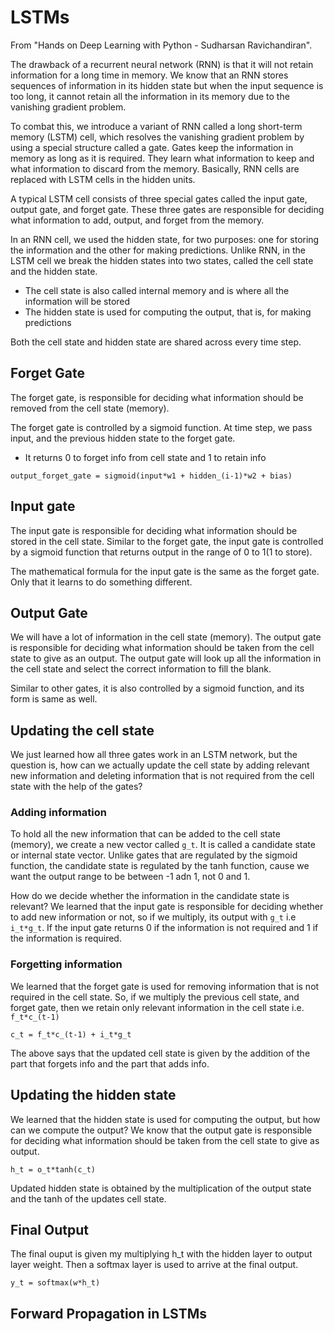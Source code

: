 # LSTMs

From "Hands on Deep Learning with Python - Sudharsan Ravichandiran".

The drawback of a recurrent neural network (RNN) is that it will not retain information for a long time in memory. We know that an RNN stores sequences of 
information in its hidden state but when the input sequence is too long, it cannot retain all the information in its memory due to the vanishing gradient problem.

To combat this, we introduce a variant of RNN called a long short-term memory (LSTM) cell, which resolves the vanishing gradient problem by using a special 
structure called a gate. Gates keep the information in memory as long as it is required. They learn what information to keep and what information to discard 
from the memory. Basically, RNN cells are replaced with LSTM cells in the hidden units.

A typical LSTM cell consists of three special gates called the input gate, output gate, and forget gate. These three gates are responsible for deciding what 
information to add, output, and forget from the memory. 

In an RNN cell, we used the hidden state, for two purposes: one for storing the information and the other for making predictions. Unlike RNN, in the LSTM 
cell we break the hidden states into two states, called the cell state and the hidden state. 
- The cell state is also called internal memory and is where all the information will be stored
- The hidden state is used for computing the output, that is, for making predictions

Both the cell state and hidden state are shared across every time step.

## Forget Gate

The forget gate, is responsible for deciding what information should be removed from the cell state (memory).

The forget gate is controlled by a sigmoid function. At time step, we pass input, and the previous hidden state to the forget gate. 
- It returns 0 to forget info from cell state and 1 to retain info

```
output_forget_gate = sigmoid(input*w1 + hidden_(i-1)*w2 + bias)
```

## Input gate

The input gate is responsible for deciding what information should be stored in the cell state. 
Similar to the forget gate, the input gate is controlled by a sigmoid function that returns output in the range of 0 to 1(1 to store).

The mathematical formula for the input gate is the same as the forget gate. Only that it learns to do something different. 

## Output Gate

We will have a lot of information in the cell state (memory). The output gate is responsible for deciding what information should be taken from the cell state 
to give as an output. The output gate will look up all the information in the cell state and select the correct information to fill the blank. 

Similar to other gates, it is also controlled by a sigmoid function, and its form is same as well. 

## Updating the cell state

We just learned how all three gates work in an LSTM network, but the question is, how can we actually update the cell state by adding relevant new information and deleting information that is not required from the cell state with the help of the gates?

### Adding information

To hold all the new information that can be added to the cell state (memory), we create a new vector called `g_t`. It is called a candidate state or internal state vector. Unlike gates that are regulated by the sigmoid function, the candidate state is regulated by the tanh function, cause we want the output range to be 
between -1 adn 1, not 0 and 1. 

How do we decide whether the information in the candidate state is relevant? We learned that the input gate is responsible for deciding whether to add new information or not, so if we multiply, its output with `g_t` i.e `i_t*g_t`. If the input gate returns 0 if the information is not required and 1 if the information is required.

### Forgetting information

We learned that the forget gate is used for removing information that is not required in the cell state. So, if we multiply the previous cell state, and forget gate, then we retain only relevant information in the cell state i.e. `f_t*c_(t-1)`

```
c_t = f_t*c_(t-1) + i_t*g_t
```
The above says that the updated cell state is given by the addition of the part that forgets info and the part that adds info. 

## Updating the hidden state 

We learned that the hidden state is used for computing the output, but how can we compute the output? We know that the output gate is responsible for deciding what information should be taken from the cell state to give as output. 

```
h_t = o_t*tanh(c_t)
```
Updated hidden state is obtained by the multiplication of the output state and the tanh of the updates cell state. 


## Final Output 

The final ouput is given my multiplying h_t with the hidden layer to output layer weight. Then a softmax layer is used to arrive at the final output. 
```
y_t = softmax(w*h_t)
```

## Forward Propagation in LSTMs







